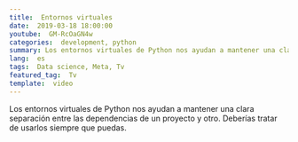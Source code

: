 ```yaml
---
title:  Entornos virtuales
date:  2019-03-18 18:00:00
youtube:  GM-RcOaGN4w
categories:  development, python  
summary: Los entornos virtuales de Python nos ayudan a mantener una clara separación entre las dependencias de un proyecto y otro. Deberías tratar de usarlos siempre que puedas.  
lang:  es
tags:  Data science, Meta, Tv
featured_tag:  Tv
template:  video
---
```


Los entornos virtuales de Python nos ayudan a mantener una clara separación entre las dependencias de un proyecto y otro. Deberías tratar de usarlos siempre que puedas.
